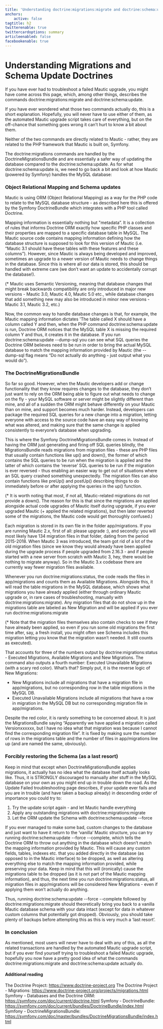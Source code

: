 ```yaml
---
title: 'Understanding doctrine:migrations:migrate and doctrine:schema:update'
anchors:
    active: false
tagtitle: h2
twitterenable: true
twittercardoptions: summary
articleenabled: false
facebookenable: true
---
```


# Understanding Migrations and Schema Update Doctrines
If you have ever had to troubleshoot a failed Mautic upgrade, you might have come across this page, which, among other things, describes the commands doctrine:migrations:migrate and doctrine:schema:update. 

If you have ever wondered what those two commands actually do, this is a short explanation. Hopefully, you will never have to use either of them, as the automated Mautic upgrade script takes care of everything, but on the off-chance that something goes wrong it can’t hurt to know a bit about them.

Neither of the two commands are directly related to Mautic - rather, they are related to the PHP framework that Mautic is built on, Symfony.

The doctrine:migrations commands are handled by the DoctrineMigrationsBundle and are essentially a safer way of updating the database compared to the doctrine:schema:update. As for what doctrine:schema:update is, we need to go back a bit and look at how Mautic (powered by Symfony) handles the MySQL database:

### Object Relational Mapping and Schema updates
Mautic is using ORM (Object Relational Mapping) as a way for the PHP code to relate to the MySQL database structure - as described here this is offered by the Symfony DoctrineBundle which integrates with a PHP tool called Doctrine.

Mapping information is essentially nothing but "metadata”. It is a collection of rules that informs Doctrine ORM exactly how specific PHP classes and their properties are mapped to a specific database table in MySQL. The Mautic source code contains mapping information defining how the database structure is supposed to look for this version of Mautic (i.e. “Mautic 3.1 should have these tables with these features and these columns”). However, since Mautic is always being developed and improved, sometimes an upgrade to a newer version of Mautic needs to change things in the database. Since this is where all our data is stored, this should be handled with extreme care (we don’t want an update to accidentally corrupt the database!).

(* Mautic uses Semantic Versioning, meaning that database changes that might break backwards compatibility are only introduced in major new versions - Mautic 3.0, Mautic 4.0, Mautic 5.0 etc., while database changes that add something new may also be introduced in minor new versions - Mautic 3.1, Mautic 3.2, etc.)

Now, the common way to handle database changes is that, for example, the Mautic mapping information dictates 'The table called X should have a column called Y and then, when the PHP command doctrine:schema:update is run, Doctrine ORM notices that the MySQL table X is missing the required column Y and thus, it creates it in the database. If you run doctrine:schema:update --dump-sql you can see what SQL queries the Doctrine ORM believes need to be run in order to bring the actual MySQL database to match the mapping information provided by Mautic (the --dump-sql flag means “Do not actually do anything - just output what you would do”).

### The DoctrineMigrationsBundle
So far so good. However, when the Mautic developers add or change functionality that they know requires changes to the database, they don’t just want to rely on the ORM being able to figure out what needs to change on the fly - your MySQL software or server might be slightly different than mine, and all of a sudden the ORM might behave differently on your Mautic than on mine, and support becomes much harder. Instead, developers can package the required SQL queries for a new change into a migration, letting everyone with access to the source code have an easy way of knowing what was altered, and making sure that the same change is applied consistently to everyone’s database when upgrading.

This is where the Symfony DoctrineMigrationsBundle comes in. Instead of having the ORM just generating and firing off SQL queries blindly, the MigrationsBundle reads migrations from migration files - these are PHP files that usually contain functions like up() and down(), the former of which contains the SQL queries to be run when the migration is applied and the latter of which contains the ‘reverse’ SQL queries to be run if the migration is ever reversed - thus enabling an easier way to get out of situations where an SQL query crashed something unexpectedly. The migration files can also contain functions like preUp() and postUp() describing things to do immediately before or after applying the queries in the up() function.

(* It is worth noting that most, if not all, Mautic-related migrations do not provide a down(). The reason for this is that since the migrations are applied alongside actual code upgrades of Mautic itself during upgrade, if you ever upgraded Mautic (+ applied the related migrations), but then later reverted some of the migrations, the Mautic code would get thoroughly confused.)

Each migration is stored in its own file in the folder app/migrations. If you are running Mautic 2.x, first of all: please upgrade :), and secondly: you will most likely have 134 migration files in that folder, dating from the period 2015-2018. When Mautic 3 was introduced, the team got rid of a lot of the old migration files (since we know they would already have been applied during the upgrade process if people upgraded from 2.16.3 - and if people started with a new server from scratch with Mautic 3, hey, there would be nothing to migrate anyway). So in the Mautic 3.x codebase there are currently way fewer migration files available.

Whenever you run doctrine:migrations:status, the code reads the files in app/migrations and counts them as Available Migrations. Alongside this, it will read the table migrations in the MySQL database, which shows what migrations you have already applied (either through ordinary Mautic upgrade or, in rare cases of troubleshooting, manually with doctrine:migrations:migrate). Any migration files that do not show up in the migrations table are labeled as New Migration and will be applied if you ever run doctrine:migrations:migrate

(* Note that the migration files themselves also contain checks to see if they have already been applied, so even if you run some old migrations the first time after, say, a fresh install, you might often see Schema includes this migration letting you know that the migration wasn’t needed. It still counts as executed).

That accounts for three of the numbers output by doctrine:migrations:status - Executed Migrations, Available Migrations and New Migrations. The command also outputs a fourth number: Executed Unavailable Migrations (with a scary red color). What’s that? Simply put, it is the reverse logic of New Migrations:

* New Migrations include all migrations that have a migration file in app/migrations, but no corresponding row in the table migrations in the MySQL DB.
* Executed Unavailable Migrations include all migrations that have a row in migration in the MySQL DB but no corresponding migration file in app/migrations.

Despite the red color, it is rarely something to be concerned about. It is just the MigrationsBundle saying “Apparently we have applied a migration called Versionxxxxxx, but I have no idea what that migration was because I cannot find the corresponding migration file”. It is fixed by making sure the number of rows in the migrations table and the number of files in app/migrations line up (and are named the same, obviously).

### Forcibly restoring the Schema (as a last resort)
Keep in mind that except when DoctrineMigrationsBundle applies migrations, it actually has no idea what the database itself actually looks like. Thus, it is STRONGLY discouraged to manually alter stuff in the MySQL database on your own as you might end up in trouble down the road. As the Update Failed troubleshooting page describes, if your update ever fails and you are in trouble (and have taken a backup already) in descending order of importance you could try to:

1. Try the update script again - and let Mautic handle everything
2. Apply any outstanding migrations with doctrine:migrations:migrate
3. Let the ORM update the Schema with doctrine:schema:update --force


If you ever managed to make some bad, custom changes to the database and just want to have it return to the ‘vanilla’ Mautic structure, you can try running doctrine:schema:update --force --complete, which tells the Doctrine ORM to throw out anything in the database which doesn’t match the mapping information provided by Mautic. This will cause any custom fields, tables, indexes etc. that you added directly in the database (as opposed to in the Mautic interface) to be dropped, as well as altering everything else to match the mapping information provided, while preserving your data. Keep in mind that this will (ironically) cause the migrations table to be dropped (as it is not part of the Mautic mapping information), and thus, the next time you run doctrine:migrations:status, all migration files in app/migrations will be considered New Migrations - even if applying them won’t actually do anything.

Thus, running doctrine:schema:update --force --complete followed by doctrine:migrations:migrate should theoretically bring you back to a vanilla Mautic database schema with your data intact (except for data in whatever custom columns that potentially got dropped). Obviously, you should take plenty of backups before attempting this as this is very much a ‘last resort’.

### In conclusion
As mentioned, most users will never have to deal with any of this, as all the related transactions are handled by the automated Mautic upgrade script, but if you ever find yourself trying to troubleshoot a failed Mautic upgrade, hopefully you now have a pretty good idea of what the commands doctrine:migrations:migrate and doctrine:schema:update actually do.

#### Additional reading
The Doctrine Project: https://www.doctrine-project.org
The Doctrine Project - Migrations: https://www.doctrine-project.org/projects/migrations.html
Symfony - Databases and the Doctrine ORM: https://symfony.com/doc/current/doctrine.html
Symfony - DoctrineBundle: https://symfony.com/doc/current/bundles/DoctrineBundle/index.html
Symfony - DoctrineMigrationsBundle: https://symfony.com/doc/master/bundles/DoctrineMigrationsBundle/index.html
